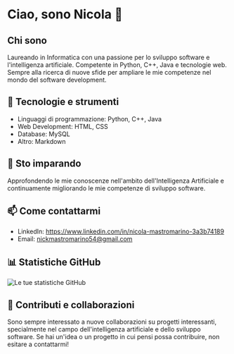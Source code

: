 # Ciao, sono Nicola 👋

## Chi sono
Laureando in Informatica con una passione per lo sviluppo software e l'intelligenza artificiale. Competente in Python, C++, Java e tecnologie web. Sempre alla ricerca di nuove sfide per ampliare le mie competenze nel mondo del software development.

## 🔧 Tecnologie e strumenti
- Linguaggi di programmazione: Python, C++, Java
- Web Development: HTML, CSS
- Database: MySQL
- Altro: Markdown

## 🌱 Sto imparando
Approfondendo le mie conoscenze nell'ambito dell'Intelligenza Artificiale e continuamente migliorando le mie competenze di sviluppo software.


## 📫 Come contattarmi
- LinkedIn: https://www.linkedin.com/in/nicola-mastromarino-3a3b74189
- Email: nickmastromarino54@gmail.com 


## 📊 Statistiche GitHub
![Le tue statistiche GitHub](https://github-readme-stats.vercel.app/api?username=il_tuo_username&show_icons=true)

## 🤝 Contributi e collaborazioni
Sono sempre interessato a nuove collaborazioni su progetti interessanti, specialmente nel campo dell'intelligenza artificiale e dello sviluppo software. Se hai un'idea o un progetto in cui pensi possa contribuire, non esitare a contattarmi!
